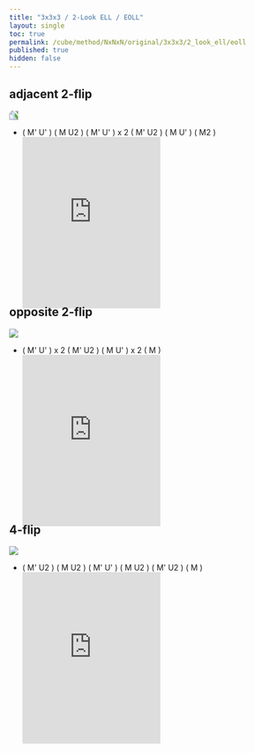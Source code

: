 ```yaml
---
title: "3x3x3 / 2-Look ELL / EOLL"
layout: single
toc: true
permalink: /cube/method/NxNxN/original/3x3x3/2_look_ell/eoll
published: true
hidden: false
---
```


<head>
  <base target="_blank">
  <style>
    .iframe-wrapper {
      overflow      : hidden;
      margin-bottom : -35px;
    }
    iframe {
      width         : 250px;
      height        : 330px;
      margin-top    : -20px;
      border        : none;
    }
    img {
      max-width:100px;
    }
  </style>
</head>



## adjacent 2-flip

<a href="https://logiqx.github.io/cubing-algs/html/2lell.html#case-28">
  <img src="https://www.speedsolving.com/wiki/images/d/de/ELL_2-flip_%28a%29.jpg" style="transform:rotate(-90deg)">
</a>

- ( M' U' ) ( M U2 ) ( M' U' ) x 2 ( M' U2 ) ( M U' ) ( M2 )
  <div class="iframe-wrapper">
    <iframe
      scrolling="no"
      src="https://ruwix.com/widget/3d/?alg=M'%20U'%20M%20U2'%20M'%20U'%20M'%20U'%20M'%20U2'%20M%20U'%20M2'&colored=U*/cm%20u/e&solved=U-&hover=9&speed=500&flags=canvas"
    ></iframe>
  </div>



## opposite 2-flip

<a href="https://logiqx.github.io/cubing-algs/html/2lell.html#case-57">
  <img src="https://www.speedsolving.com/wiki/images/4/4d/ELL_2-flip_%28b%29.jpg">
</a>

- ( M' U' ) x 2 ( M' U2 ) ( M U' ) x 2 ( M )
  <div class="iframe-wrapper">
    <iframe
      scrolling="no"
      src="https://ruwix.com/widget/3d/?alg=M'%20U'%20M'%20U'%20M'%20U2'%20M%20U'%20M%20U'%20M&colored=U*/cm%20u/e&solved=U-&hover=9&speed=500&flags=canvas"
    ></iframe>
  </div>



## 4-flip

<a href="https://logiqx.github.io/cubing-algs/html/2lell.html#case-20">
  <img src="https://www.speedsolving.com/wiki/images/1/13/ELL_4-flip.jpg">
</a>

- ( M' U2 ) ( M U2 ) ( M' U' ) ( M U2 ) ( M' U2 ) ( M )
  <div class="iframe-wrapper">
    <iframe
      scrolling="no"
      src="https://ruwix.com/widget/3d/?alg=M'%20U2'%20M%20U2'%20M'%20U'%20M%20U2'%20M'%20U2'%20M&colored=U*/cm%20u/e&solved=U-&hover=9&speed=500&flags=canvas"
    ></iframe>
  </div>
